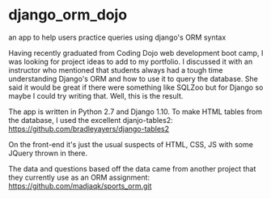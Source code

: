 # django_orm_dojo
an app to help users practice queries using django's ORM syntax

Having recently graduated from Coding Dojo web development boot camp, I was looking for project ideas to add to my portfolio. I discussed it with an instructor who mentioned that students always had a tough time understanding Django's ORM and how to use it to query the database. She said it would be great if there were something like SQLZoo but for Django so maybe I could try writing that. Well, this is the result.

The app is written in Python 2.7 and Django 1.10. To make HTML tables from the database, I used the excellent djanjo-tables2:
https://github.com/bradleyayers/django-tables2

On the front-end it's just the usual suspects of HTML, CSS, JS with some JQuery thrown in there.

The data and questions based off the data came from another project that they currently use as an ORM assignment:
https://github.com/madjaqk/sports_orm.git
